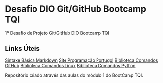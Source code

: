 # Desafio DIO Git/GitHub Bootcamp TQI
1º Desafio de Projeto Git/GitHub DIO Bootcamp TQI

## Links Úteis 
[Sintaxe Básica Markdown](https://www.markdownguide.org/basic-syntax/)
[Site Programação Portugol](https://portugol-webstudio.cubos.io/ide)
[Biblioteca Comandos GitHub](https://github.com/badtuxx/cheatsheet/blob/main/cheatsheet-git.pdf)
[Biblioteca Comandos Linux](https://github.com/badtuxx/cheatsheet/blob/main/cheatsheet-linux.pdf)
[Biblioteca Comandos Python](https://github.com/badtuxx/cheatsheet/blob/main/cheatsheet-python.pdf)

Repositório criado através das aulas  do módulo 1 do BootCamp TQI.

